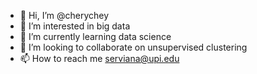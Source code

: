 - 👋 Hi, I’m @cherychey
- 👀 I’m interested in big data
- 🌱 I’m currently learning data science
- 💞️ I’m looking to collaborate on unsupervised clustering
- 📫 How to reach me serviana@upi.edu

<!---
cherychey/cherychey is a ✨ special ✨ repository because its `README.md` (this file) appears on your GitHub profile.
You can click the Preview link to take a look at your changes.
--->
